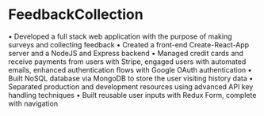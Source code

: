 # FeedbackCollection
•	Developed a full stack web application with the purpose of making surveys and collecting feedback 
•	Created a front-end Create-React-App server and a NodeJS and Express backend
•	Managed credit cards and receive payments from users with Stripe, engaged users with automated emails, enhanced authentication flows with Google OAuth authentication
•	Built NoSQL database via MongoDB to store the user visiting history data
•	Separated production and development resources using advanced API key handling techniques
•	Built reusable user inputs with Redux Form, complete with navigation

